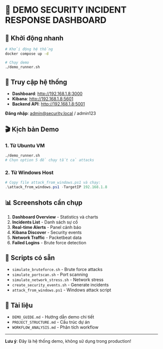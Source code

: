 # 🎯 DEMO SECURITY INCIDENT RESPONSE DASHBOARD

## 🚀 Khởi động nhanh

```bash
# Khởi động hệ thống
docker compose up -d

# Chạy demo
./demo_runner.sh
```

## 📱 Truy cập hệ thống

- **Dashboard**: http://192.168.1.8:3000
- **Kibana**: http://192.168.1.8:5601
- **Backend API**: http://192.168.1.8:5001

**Đăng nhập**: admin@security.local / admin123

## 🎬 Kịch bản Demo

### 1. Từ Ubuntu VM
```bash
./demo_runner.sh
# Chọn option 5 để chạy tất cả attacks
```

### 2. Từ Windows Host
```powershell
# Copy file attack_from_windows.ps1 và chạy:
.\attack_from_windows.ps1 -TargetIP 192.168.1.8
```

## 📊 Screenshots cần chụp

1. **Dashboard Overview** - Statistics và charts
2. **Incidents List** - Danh sách sự cố
3. **Real-time Alerts** - Panel cảnh báo
4. **Kibana Discover** - Security events
5. **Network Traffic** - Packetbeat data
6. **Failed Logins** - Brute force detection

## 🔧 Scripts có sẵn

- `simulate_bruteforce.sh` - Brute force attacks
- `simulate_portscan.sh` - Port scanning  
- `simulate_network_stress.sh` - Network stress
- `create_security_events.sh` - Generate incidents
- `attack_from_windows.ps1` - Windows attack script

## 📝 Tài liệu

- `DEMO_GUIDE.md` - Hướng dẫn demo chi tiết
- `PROJECT_STRUCTURE.md` - Cấu trúc dự án
- `WORKFLOW_ANALYSIS.md` - Phân tích workflow

---

**Lưu ý**: Đây là hệ thống demo, không sử dụng trong production!
